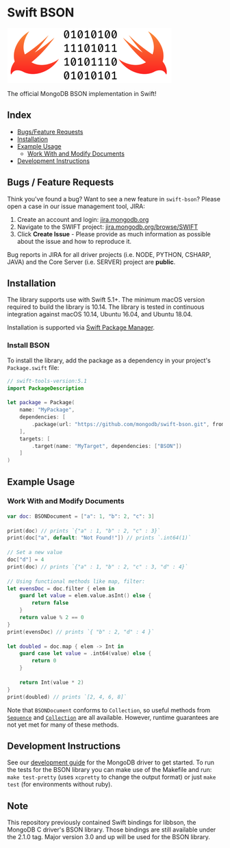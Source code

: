 # Swift BSON

![swift-bson-logo](etc/swiftBSON.png)

The official MongoDB BSON implementation in Swift!

## Index

- [Bugs/Feature Requests](#bugs--feature-requests)
- [Installation](#installation)
- [Example Usage](#example-usage)
  - [Work With and Modify Documents](#work-with-and-modify-documents)
- [Development Instructions](#development-instructions)

## Bugs / Feature Requests

Think you've found a bug? Want to see a new feature in `swift-bson`? Please open a case in our issue management tool, JIRA:

1. Create an account and login: [jira.mongodb.org](https://jira.mongodb.org)
2. Navigate to the SWIFT project: [jira.mongodb.org/browse/SWIFT](https://jira.mongodb.org/browse/SWIFT)
3. Click **Create Issue** - Please provide as much information as possible about the issue and how to reproduce it.

Bug reports in JIRA for all driver projects (i.e. NODE, PYTHON, CSHARP, JAVA) and the Core Server (i.e. SERVER) project are **public**.

## Installation

The library supports use with Swift 5.1+. The minimum macOS version required to build the library is 10.14. The library is tested in continuous integration against macOS 10.14, Ubuntu 16.04, and Ubuntu 18.04.

Installation is supported via [Swift Package Manager](https://swift.org/package-manager/).

### Install BSON

To install the library, add the package as a dependency in your project's `Package.swift` file:

```swift
// swift-tools-version:5.1
import PackageDescription

let package = Package(
    name: "MyPackage",
    dependencies: [
        .package(url: "https://github.com/mongodb/swift-bson.git", from: "VERSION.STRING.HERE"),
    ],
    targets: [
        .target(name: "MyTarget", dependencies: ["BSON"])
    ]
)
```

## Example Usage

### Work With and Modify Documents

```swift
var doc: BSONDocument = ["a": 1, "b": 2, "c": 3]

print(doc) // prints `{"a" : 1, "b" : 2, "c" : 3}`
print(doc["a", default: "Not Found!"]) // prints `.int64(1)`

// Set a new value
doc["d"] = 4
print(doc) // prints `{"a" : 1, "b" : 2, "c" : 3, "d" : 4}`

// Using functional methods like map, filter:
let evensDoc = doc.filter { elem in
    guard let value = elem.value.asInt() else {
        return false
    }
    return value % 2 == 0
}
print(evensDoc) // prints `{ "b" : 2, "d" : 4 }`

let doubled = doc.map { elem -> Int in
    guard case let value = .int64(value) else {
        return 0
    }

    return Int(value * 2)
}
print(doubled) // prints `[2, 4, 6, 8]`
```

Note that `BSONDocument` conforms to `Collection`, so useful methods from [`Sequence`](https://developer.apple.com/documentation/swift/sequence) and [`Collection`](https://developer.apple.com/documentation/swift/collection) are all available. However, runtime guarantees are not yet met for many of these methods.

## Development Instructions

See our [development guide](https://github.com/mongodb/mongo-swift-driver/blob/master/Guides/Development.md) for the MongoDB driver to get started.
To run the tests for the BSON library you can make use of the Makefile and run: `make test-pretty` (uses `xcpretty` to change the output format) or just `make test` (for environments without ruby).

## Note

This repository previously contained Swift bindings for libbson, the MongoDB C driver's BSON library. Those bindings are still available under the 2.1.0 tag. Major version 3.0 and up will be used for the BSON library.
